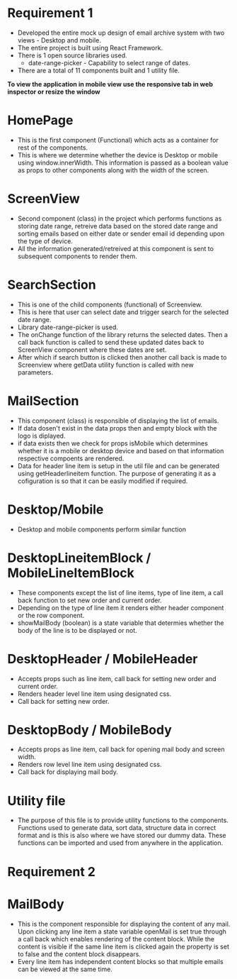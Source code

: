 # Requirement 1

* Developed the entire mock up design of email archive system with two views - Desktop and mobile. 
* The entire project is built using React Framework.
* There is 1 open source libraries used. 
    * date-range-picker - Capability to select range of dates.
* There are a total of 11 components built and 1 utility file.

**To view the application in mobile view use the responsive tab in web inspector or resize the window**

# HomePage
* This is the first component (Functional) which acts as a container for rest of the components. 
* This is where we determine whether the device is Desktop or mobile using window.innerWidth. This information is passed as a boolean value as props to other components along with the width of the screen.

# ScreenView
* Second component (class) in the project which performs functions as storing date range, retreive data based on the stored date range and sorting emails based on either date or sender email id depending upon the type of device. 
* All the information generated/retreived at this component is sent to subsequent components to render them. 

# SearchSection
* This is one of the child components (functional) of Screenview. 
* This is here that user can select date and trigger search for the selected date range. 
* Library date-range-picker is used. 
* The onChange function of the library returns the selected dates. Then a call back function is called to send these updated dates back to ScreenView component where these dates are set. 
* After which if search button is clicked then another call back is made to Screenview where getData utility function is called with new parameters.

# MailSection
* This component (class) is responsible of displaying the list of emails. 
* If data dosen't exist in the data props then and empty block with the logo is diplayed.
* if data exists then we check for props isMobile which determines whether it is a mobile or desktop device and based on that information respective compoents are rendered.
* Data for header line item is setup in the util file and can be generated using getHeaderlineitem function. The purpose of generating it as a cofiguration is so that it can be easily modified if required. 

# Desktop/Mobile

* Desktop and mobile components perform similar function 

# DesktopLineitemBlock / MobileLineItemBlock
* These components except the list of line items, type of line item, a call back function to set new order and current order.
* Depending on the type of line item it renders either header component or the row component.
* showMailBody (boolean) is a state variable that determies whether the body of the line is to be displayed or not.

# DesktopHeader / MobileHeader
* Accepts props such as line item, call back for setting new order and current order.
* Renders header level line item using designated css.
* Call back for setting new order.

# DesktopBody / MobileBody

* Accepts props as line item, call back for opening mail body and screen width.
* Renders row level line item using designated css.
* Call back for displaying mail body.

# Utility file 
* The purpose of this file is to provide utility functions to the components. Functions used to generate data, sort data, structure data in correct format and is this is also where we have stored our dummy data. These functions can be imported and used from anywhere in the application.

# Requirement 2

# MailBody
* This is the component responsible for displaying the content of any mail. Upon clicking any line item a state variable openMail is set true through a call back which enables rendering of the content block. While the content is visible if the same line item is clicked again the property is set to false and the content block disappears.
* Every line item has independent content blocks so that multiple emails can be viewed at the same time.